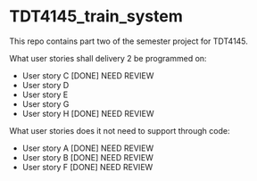 # TDT4145_train_system
This repo contains part two of the semester project for TDT4145.

What user stories shall delivery 2 be programmed on:
* User story C [DONE] NEED REVIEW
* User story D
* User story E
* User story G
* User story H [DONE] NEED REVIEW

What user stories does it not need to support through code:
* User story A [DONE] NEED REVIEW
* User story B [DONE] NEED REVIEW
* User story F [DONE] NEED REVIEW




